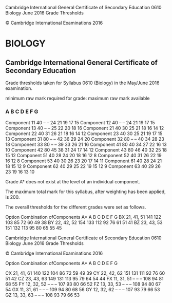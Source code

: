  Cambridge International General Certificate of Secondary Education 0610 Biology June 2016 Grade Thresholds 

 © Cambridge International Examinations 2016 

# BIOLOGY 

## Cambridge International General Certificate of Secondary Education 

Grade thresholds taken for Syllabus 0610 (Biology) in the May/June 2016 examination. 

 minimum raw mark required for grade: maximum raw mark available 

### A B C D E F G 

 Component 11 40 – – 24 21 19 17 15 Component 12 40 – – 24 21 19 17 15 Component 13 40 – – 25 22 20 18 16 Component 21 40 30 25 21 18 16 14 12 Component 22 40 31 26 21 18 16 14 12 Component 23 40 30 25 21 19 17 15 13 Component 31 80 – – 42 36 29 24 20 Component 32 80 – – 40 34 28 23 18 Component 33 80 – – 39 33 26 21 16 Component 41 80 40 34 27 22 16 13 10 Component 42 80 45 38 31 24 17 14 12 Component 43 80 46 40 32 25 18 15 12 Component 51 40 28 24 20 18 16 12 8 Component 52 40 31 26 22 19 16 12 8 Component 53 40 30 26 23 20 17 14 11 Component 61 40 28 24 21 18 15 12 9 Component 62 40 29 25 22 19 15 12 9 Component 63 40 29 26 23 19 16 13 10 

Grade A* does not exist at the level of an individual component. 

The maximum total mark for this syllabus, after weighting has been applied, is 200. 

The overall thresholds for the different grades were set as follows. 

 Option Combination ofComponents A* A B C D E F G BX 21, 41, 51 141 122 103 85 72 60 49 38 BY 22, 42, 52 154 133 112 92 76 61 51 41 BZ 23, 43, 53 151 132 113 95 80 65 55 45 


 Cambridge International General Certificate of Secondary Education 0610 Biology June 2016 Grade Thresholds 

 © Cambridge International Examinations 2016 

Option Combination ofComponents A* A B C D E F G 

 CX 21, 41, 61 140 122 104 86 72 59 49 39 CY 22, 42, 62 151 131 111 92 76 60 51 42 CZ 23, 43, 63 149 131 113 95 79 64 54 44 FX 11, 31, 51 – – – 108 94 81 68 55 FY 12, 32, 52 – – – 107 93 80 66 52 FZ 13, 33, 53 – – – 108 94 80 67 54 GX 11, 31, 61 – – – 109 94 80 68 56 GY 12, 32, 62 – – – 107 93 79 66 53 GZ 13, 33, 63 – – – 108 93 79 66 53 


